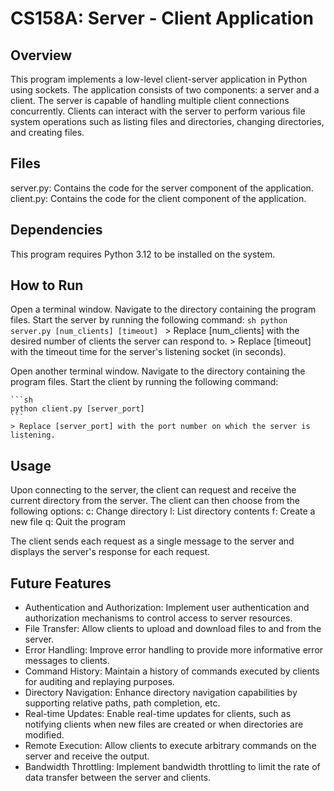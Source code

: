 # CS158A: Server - Client Application

## Overview
This program implements a low-level client-server application in Python using sockets. The application consists of two components: a server and a client. 
The server is capable of handling multiple client connections concurrently. 
Clients can interact with the server to perform various file system operations such as listing files and directories, changing directories, and creating files.


## Files
server.py: Contains the code for the server component of the application.
client.py: Contains the code for the client component of the application.


## Dependencies
This program requires Python 3.12 to be installed on the system.


## How to Run

Open a terminal window.
Navigate to the directory containing the program files.
Start the server by running the following command:
    ```sh
    python server.py [num_clients] [timeout]
    ```
    > Replace [num_clients] with the desired number of clients the server can respond to.
    > Replace [timeout] with the timeout time for the server's listening socket (in seconds).

Open another terminal window.
Navigate to the directory containing the program files.
Start the client by running the following command:

    ```sh
    python client.py [server_port]
    ```
    > Replace [server_port] with the port number on which the server is listening.


## Usage

Upon connecting to the server, the client can request and receive the current directory from the server.
The client can then choose from the following options:
    c: Change directory
    l: List directory contents
    f: Create a new file
    q: Quit the program

The client sends each request as a single message to the server and displays the server's response for each request.


## Future Features

* Authentication and Authorization: Implement user authentication and authorization mechanisms to control access to server resources.
* File Transfer: Allow clients to upload and download files to and from the server.
* Error Handling: Improve error handling to provide more informative error messages to clients.
* Command History: Maintain a history of commands executed by clients for auditing and replaying purposes.
* Directory Navigation: Enhance directory navigation capabilities by supporting relative paths, path completion, etc.
* Real-time Updates: Enable real-time updates for clients, such as notifying clients when new files are created or when directories are modified.
* Remote Execution: Allow clients to execute arbitrary commands on the server and receive the output.
* Bandwidth Throttling: Implement bandwidth throttling to limit the rate of data transfer between the server and clients.
